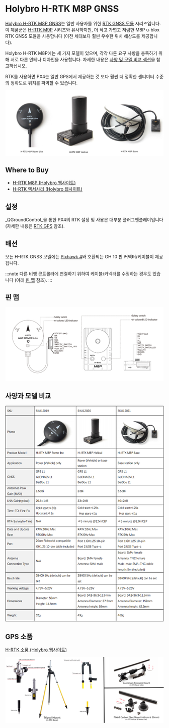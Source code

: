 # Holybro H-RTK M8P GNSS

[Holybro H-RTK M8P GNSS](http://www.holybro.com/product/h-rtk-m8p-rover-lite/)는 일반 사용자를 위한 [RTK GNSS 모듈](../gps_compass/rtk_gps.md) 시리즈입니다. 이 제품군은 [H-RTK M9P](../gps_compass/rtk_gps_holybro_h-rtk-f9p.md) 시리즈와 유사하지만, 더 작고 가볍고 저렴한 M8P u-blox RTK GNSS 모듈을 사용합니다 (이전 세대보다 훨씬 우수한 위치 해상도를 제공합니다).

Holybro H-RTK M8P에는 세 가지 모델이 있으며, 각각 다른 요구 사항을 충족하기 위해 서로 다른 안테나 디자인을 사용합니다. 자세한 내용은 [사양 및 모델 비교 섹션](#specification-and-model-comparison)을 참고하십시오.

RTK를 사용하면 PX4는 일반 GPS에서 제공하는 것 보다 훨씬 더 정확한 센티미터 수준의 정확도로 위치를 파악할 수 있습니다.

![h-rtk_rover](../../assets/hardware/gps/rtk_holybro_h-rtk-m8p_all_label.jpg)

## Where to Buy

* [H-RTK M8P (Holybro 웹사이트)](https://shop.holybro.com/h-rtk-m8p_p1221.html)
* [H-RTK 액서사리 (Holybro 웹사이트)](https://shop.holybro.com/c/h-rtk_0512)

## 설정

_QGroundControl_을 통한 PX4의 RTK 설정 및 사용은 대부분 플러그앤플레이입니다 \(자세한 내용은 [RTK GPS](../advanced_features/rtk-gps.md) 참조\).

## 배선

모든 H-RTK GNSS 모델에는 [Pixhawk 4](../flight_controller/pixhawk4.md)와 호환되는 GH 10 핀 커넥터/케이블이  제공됩니다.

:::note
다른 비행 콘트롤러에 연결하기 위하여 케이블/커넥터를 수정하는 경우도 있습니다 (아래 [핀 맵](#pin_map) 참조).
:::

<span id="pin_map"></span>
## 핀 맵

![h-rtk_rover_pinmap](../../assets/hardware/gps/rtk_holybro_h-rtk-m8p_pinmap.jpg)

## 사양과 모델 비교

![h-rtk_spec](../../assets/hardware/gps/rtk_holybro_h-rtk-m8p_spec.png)

## GPS 소품

[H-RTK 소품 (Holybro 웹사이트)](https://shop.holybro.com/c/h-rtk_0512)

![h-rtk](../../assets/hardware/gps/rtk_holybro_h-rtk_mount_3.png)

